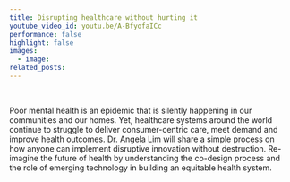 ```yaml
---
title: Disrupting healthcare without hurting it
youtube_video_id: youtu.be/A-BfyofaICc
performance: false
highlight: false
images:
  - image:
related_posts:
---
```


&nbsp;

Poor mental health is an epidemic that is silently happening in our communities and our homes. Yet, healthcare systems around the world continue to struggle to deliver consumer-centric care, meet demand and improve health outcomes. Dr. Angela Lim will share a simple process on how anyone can implement disruptive innovation without destruction. Re-imagine the future of health by understanding the co-design process and the role of emerging technology in building an equitable health system.